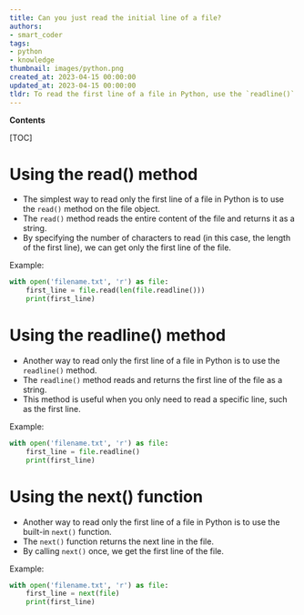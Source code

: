 ```yaml
---
title: Can you just read the initial line of a file?
authors:
- smart_coder
tags:
- python
- knowledge
thumbnail: images/python.png
created_at: 2023-04-15 00:00:00
updated_at: 2023-04-15 00:00:00
tldr: To read the first line of a file in Python, use the `readline()` method.
---
```


**Contents**

[TOC]

# Using the read() method

- The simplest way to read only the first line of a file in Python is to use the `read()` method on the file object.
- The `read()` method reads the entire content of the file and returns it as a string.
- By specifying the number of characters to read (in this case, the length of the first line), we can get only the first line of the file.

Example:

```python
with open('filename.txt', 'r') as file:
    first_line = file.read(len(file.readline()))
    print(first_line)
```


# Using the readline() method

- Another way to read only the first line of a file in Python is to use the `readline()` method.
- The `readline()` method reads and returns the first line of the file as a string.
- This method is useful when you only need to read a specific line, such as the first line.

Example:

```python
with open('filename.txt', 'r') as file:
    first_line = file.readline()
    print(first_line)
```


# Using the next() function

- Another way to read only the first line of a file in Python is to use the built-in `next()` function.
- The `next()` function returns the next line in the file.
- By calling `next()` once, we get the first line of the file.

Example:

```python
with open('filename.txt', 'r') as file:
    first_line = next(file)
    print(first_line)
```
